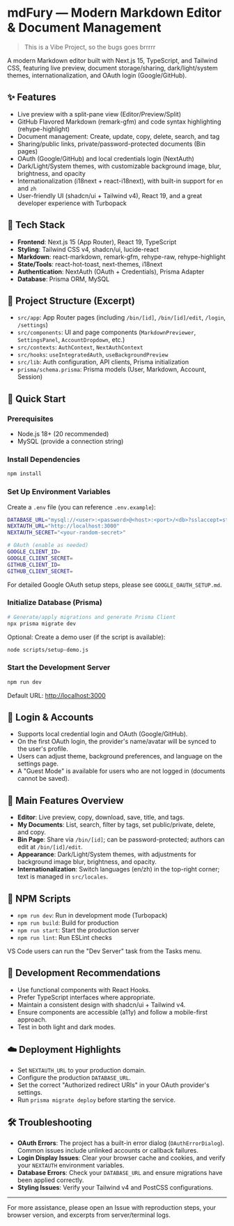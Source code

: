 # mdFury — Modern Markdown Editor & Document Management

> This is a Vibe Project, so the bugs goes brrrrr

A modern Markdown editor built with Next.js 15, TypeScript, and Tailwind CSS, featuring live preview, document storage/sharing, dark/light/system themes, internationalization, and OAuth login (Google/GitHub).

## ✨ Features

-   Live preview with a split-pane view (Editor/Preview/Split)
-   GitHub Flavored Markdown (remark-gfm) and code syntax highlighting (rehype-highlight)
-   Document management: Create, update, copy, delete, search, and tag
-   Sharing/public links, private/password-protected documents (Bin pages)
-   OAuth (Google/GitHub) and local credentials login (NextAuth)
-   Dark/Light/System themes, with customizable background image, blur, brightness, and opacity
-   Internationalization (i18next + react-i18next), with built-in support for `en` and `zh`
-   User-friendly UI (shadcn/ui + Tailwind v4), React 19, and a great developer experience with Turbopack

## 🧱 Tech Stack

-   **Frontend**: Next.js 15 (App Router), React 19, TypeScript
-   **Styling**: Tailwind CSS v4, shadcn/ui, lucide-react
-   **Markdown**: react-markdown, remark-gfm, rehype-raw, rehype-highlight
-   **State/Tools**: react-hot-toast, next-themes, i18next
-   **Authentication**: NextAuth (OAuth + Credentials), Prisma Adapter
-   **Database**: Prisma ORM, MySQL

## 📁 Project Structure (Excerpt)

-   `src/app`: App Router pages (including `/bin/[id]`, `/bin/[id]/edit`, `/login`, `/settings`)
-   `src/components`: UI and page components (`MarkdownPreviewer`, `SettingsPanel`, `AccountDropdown`, etc.)
-   `src/contexts`: `AuthContext`, `NextAuthContext`
-   `src/hooks`: `useIntegratedAuth`, `useBackgroundPreview`
-   `src/lib`: Auth configuration, API clients, Prisma initialization
-   `prisma/schema.prisma`: Prisma models (User, Markdown, Account, Session)

## 🚀 Quick Start

### Prerequisites

-   Node.js 18+ (20 recommended)
-   MySQL (provide a connection string)

### Install Dependencies

```bash
npm install
```

### Set Up Environment Variables

Create a `.env` file (you can reference `.env.example`):

```bash
DATABASE_URL="mysql://<user>:<password>@<host>:<port>/<db>?sslaccept=strict"
NEXTAUTH_URL="http://localhost:3000"
NEXTAUTH_SECRET="<your-random-secret>"

# OAuth (enable as needed)
GOOGLE_CLIENT_ID=
GOOGLE_CLIENT_SECRET=
GITHUB_CLIENT_ID=
GITHUB_CLIENT_SECRET=
```

For detailed Google OAuth setup steps, please see `GOOGLE_OAUTH_SETUP.md`.

### Initialize Database (Prisma)

```bash
# Generate/apply migrations and generate Prisma Client
npx prisma migrate dev
```

Optional: Create a demo user (if the script is available):

```bash
node scripts/setup-demo.js
```

### Start the Development Server

```bash
npm run dev
```

Default URL: [http://localhost:3000](http://localhost:3000)

## 🔐 Login & Accounts

-   Supports local credential login and OAuth (Google/GitHub).
-   On the first OAuth login, the provider's name/avatar will be synced to the user's profile.
-   Users can adjust theme, background preferences, and language on the settings page.
-   A "Guest Mode" is available for users who are not logged in (documents cannot be saved).

## 📝 Main Features Overview

-   **Editor**: Live preview, copy, download, save, title, and tags.
-   **My Documents**: List, search, filter by tags, set public/private, delete, and copy.
-   **Bin Page**: Share via `/bin/[id]`; can be password-protected; authors can edit at `/bin/[id]/edit`.
-   **Appearance**: Dark/Light/System themes, with adjustments for background image blur, brightness, and opacity.
-   **Internationalization**: Switch languages (en/zh) in the top-right corner; text is managed in `src/locales`.

## 📜 NPM Scripts

-   `npm run dev`: Run in development mode (Turbopack)
-   `npm run build`: Build for production
-   `npm run start`: Start the production server
-   `npm run lint`: Run ESLint checks

VS Code users can run the "Dev Server" task from the Tasks menu.

## 🧭 Development Recommendations

-   Use functional components with React Hooks.
-   Prefer TypeScript interfaces where appropriate.
-   Maintain a consistent design with shadcn/ui + Tailwind v4.
-   Ensure components are accessible (a11y) and follow a mobile-first approach.
-   Test in both light and dark modes.

## ☁️ Deployment Highlights

-   Set `NEXTAUTH_URL` to your production domain.
-   Configure the production `DATABASE_URL`.
-   Set the correct "Authorized redirect URIs" in your OAuth provider's settings.
-   Run `prisma migrate deploy` before starting the service.

## 🛠️ Troubleshooting

-   **OAuth Errors**: The project has a built-in error dialog (`OAuthErrorDialog`). Common issues include unlinked accounts or callback failures.
-   **Login Display Issues**: Clear your browser cache and cookies, and verify your `NEXTAUTH` environment variables.
-   **Database Errors**: Check your `DATABASE_URL` and ensure migrations have been applied correctly.
-   **Styling Issues**: Verify your Tailwind v4 and PostCSS configurations.

---
For more assistance, please open an Issue with reproduction steps, your browser version, and excerpts from server/terminal logs.
